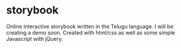 # storybook
Online interactive storybook written in the Telugu language. I will be creating a demo soon. 
Created with html/css as well as some simple Javascript with jQuery.
